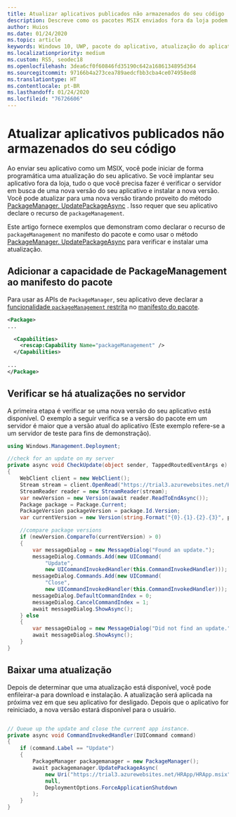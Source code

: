 ```yaml
---
title: Atualizar aplicativos publicados não armazenados do seu código
description: Descreve como os pacotes MSIX enviados fora da loja podem ser atualizados por desenvolvedores em código.
author: Huios
ms.date: 01/24/2020
ms.topic: article
keywords: Windows 10, UWP, pacote do aplicativo, atualização do aplicativo, MSIX, appx
ms.localizationpriority: medium
ms.custom: RS5, seodec18
ms.openlocfilehash: 3dea6cf0f60846fd35190c642a1686134895d364
ms.sourcegitcommit: 97166b4a273cea789aedcfbb3cba4ce074958ed8
ms.translationtype: HT
ms.contentlocale: pt-BR
ms.lasthandoff: 01/24/2020
ms.locfileid: "76726606"
---
```

# <a name="update-non-store-published-apps-from-your-code"></a>Atualizar aplicativos publicados não armazenados do seu código

Ao enviar seu aplicativo como um MSIX, você pode iniciar de forma programática uma atualização do seu aplicativo. Se você implantar seu aplicativo fora da loja, tudo o que você precisa fazer é verificar o servidor em busca de uma nova versão do seu aplicativo e instalar a nova versão. Você pode atualizar para uma nova versão tirando proveito do método [PackageManager. UpdatePackageAsync](https://docs.microsoft.com/uwp/api/windows.management.deployment.packagemanager.updatepackageasync) . Isso requer que seu aplicativo declare o recurso de `packageManagement`.

Este artigo fornece exemplos que demonstram como declarar o recurso de `packageManagement` no manifesto do pacote e como usar o método [PackageManager. UpdatePackageAsync](https://docs.microsoft.com/uwp/api/windows.management.deployment.packagemanager.updatepackageasync) para verificar e instalar uma atualização.

## <a name="add-the-packagemanagement-capability-to-your-package-manifest"></a>Adicionar a capacidade de PackageManagement ao manifesto do pacote

Para usar as APIs de `PackageManager`, seu aplicativo deve declarar a [funcionalidade `packageManagement` restrita](https://docs.microsoft.com/windows/uwp/packaging/app-capability-declarations#restricted-capabilities) no [manifesto do pacote](https://docs.microsoft.com/uwp/schemas/appxpackage/appx-package-manifest).

```xml
<Package>
...

  <Capabilities>
    <rescap:Capability Name="packageManagement" />
  </Capabilities>
  
...
</Package>
```

## <a name="check-for-updates-on-your-server"></a>Verificar se há atualizações no servidor

A primeira etapa é verificar se uma nova versão do seu aplicativo está disponível. O exemplo a seguir verifica se a versão do pacote em um servidor é maior que a versão atual do aplicativo (Este exemplo refere-se a um servidor de teste para fins de demonstração).

```csharp
using Windows.Management.Deployment;

//check for an update on my server
private async void CheckUpdate(object sender, TappedRoutedEventArgs e)
{
    WebClient client = new WebClient();
    Stream stream = client.OpenRead("https://trial3.azurewebsites.net/HRApp/Version.txt");
    StreamReader reader = new StreamReader(stream);
    var newVersion = new Version(await reader.ReadToEndAsync());
    Package package = Package.Current;
    PackageVersion packageVersion = package.Id.Version;
    var currentVersion = new Version(string.Format("{0}.{1}.{2}.{3}", packageVersion.Major, packageVersion.Minor, packageVersion.Build, packageVersion.Revision));

    //compare package versions
    if (newVersion.CompareTo(currentVersion) > 0)
    {
        var messageDialog = new MessageDialog("Found an update.");
        messageDialog.Commands.Add(new UICommand(
            "Update",
            new UICommandInvokedHandler(this.CommandInvokedHandler)));
        messageDialog.Commands.Add(new UICommand(
            "Close",
            new UICommandInvokedHandler(this.CommandInvokedHandler)));
        messageDialog.DefaultCommandIndex = 0;
        messageDialog.CancelCommandIndex = 1;
        await messageDialog.ShowAsync();
    } else
    {
        var messageDialog = new MessageDialog("Did not find an update.");
        await messageDialog.ShowAsync();
    }
}
```

## <a name="download-an-update"></a>Baixar uma atualização

Depois de determinar que uma atualização está disponível, você pode enfileirar-a para download e instalação. A atualização será aplicada na próxima vez em que seu aplicativo for desligado. Depois que o aplicativo for reiniciado, a nova versão estará disponível para o usuário.

```csharp

// Queue up the update and close the current app instance.
private async void CommandInvokedHandler(IUICommand command)
{
    if (command.Label == "Update")
    {
        PackageManager packagemanager = new PackageManager();
        await packagemanager.UpdatePackageAsync(
            new Uri("https://trial3.azurewebsites.net/HRApp/HRApp.msix"),
            null,
            DeploymentOptions.ForceApplicationShutdown
        );
    }
}
```
